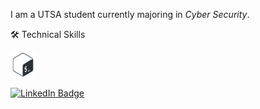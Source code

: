 I am a UTSA student currently majoring in *Cyber Security*.

:hammer_and_wrench: Technical Skills
<div>
  <img src="https://github.com/devicons/devicon/blob/master/icons/bash/bash-plain.svg" title="Bash" alt="bash" width="40" height="40"/>&nbsp;
</div>
<p> </p>
<div id="badges">
  <a href="[https://tryhackme.com/p/NetzR]">
    <img src="https://img.shields.io/badge/LinkedIn-blue?style=for-the-badge&logo=linkedin&logoColor=white" alt="LinkedIn Badge"/>
</div>
